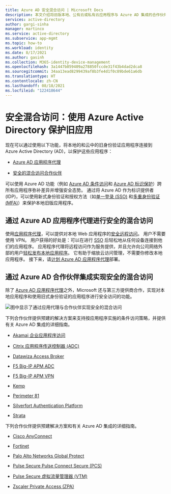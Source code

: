 ```yaml
---
title: Azure AD 安全混合访问 | Microsoft Docs
description: 本文介绍将旧版本地、公有云或私有云应用程序与 Azure AD 集成的合作伙伴解决方案。
services: active-directory
author: gargi-sinha
manager: martinco
ms.service: active-directory
ms.subservice: app-mgmt
ms.topic: how-to
ms.workload: identity
ms.date: 8/17/2021
ms.author: gasinh
ms.collection: M365-identity-device-management
ms.openlocfilehash: 3a1447b059409a278850fccde31f43b4dad2dca8
ms.sourcegitcommit: 34aa13ead8299439af8b3fe4d1f0c89bde61a6db
ms.translationtype: HT
ms.contentlocale: zh-CN
ms.lasthandoff: 08/18/2021
ms.locfileid: "122418644"
---
```

# <a name="secure-hybrid-access-secure-legacy-apps-with-azure-active-directory"></a>安全混合访问：使用 Azure Active Directory 保护旧应用

现在可以通过使用以下功能，将本地的和云中的旧身份验证应用程序连接到 Azure Active Directory (AD)，以保护这些应用程序：

- [Azure AD 应用程序代理](#secure-hybrid-access-through-azure-ad-application-proxy)

- [安全的混合访问合作伙伴](#secure-hybrid-access-through-azure-ad-partner-integrations)

可以使用 Azure AD 功能（例如 [Azure AD 条件访问](https://docs.microsoft.com/azure/active-directory/conditional-access/overview)和 [Azure AD 标识保护](https://docs.microsoft.com/azure/active-directory/identity-protection/overview-identity-protection)）跨所有应用程序弥补差异并增强安全态势。 通过将 Azure AD 作为标识提供者 (IDP)，可以使用新式身份验证和授权方法（如[单一登录 (SSO)](https://docs.microsoft.com/azure/active-directory/manage-apps/what-is-single-sign-on) 和[多重身份验证 (MFA)](https://docs.microsoft.com/azure/active-directory/authentication/concept-mfa-howitworks)）来保护本地旧版应用程序。

## <a name="secure-hybrid-access-through-azure-ad-application-proxy"></a>通过 Azure AD 应用程序代理进行安全的混合访问
  
使用[应用程序代理](https://docs.microsoft.com/azure/active-directory/app-proxy/what-is-application-proxy)，可以提供对本地 Web 应用程序的[安全远程访问](https://docs.microsoft.com/azure/active-directory/app-proxy/application-proxy-add-on-premises-application)。 用户不需要使用 VPN。 用户获得的好处是：可以在进行 [SSO](https://docs.microsoft.com/azure/active-directory/app-proxy/application-proxy-config-sso-how-to#how-to-configure-single-sign-on) 后轻松地从任何设备连接到他们的应用程序。 应用程序代理将远程访问作为服务提供，并且允许向公司网络外部的用户[轻松发布本地应用程序](https://docs.microsoft.com/azure/active-directory/app-proxy/application-proxy-add-on-premises-application)。 它有助于缩放云访问管理，不需要你修改本地应用程序。 接下来，请[计划 Azure AD 应用程序代理](https://docs.microsoft.com/azure/active-directory/app-proxy/application-proxy-deployment-plan)部署。

## <a name="secure-hybrid-access-through-azure-ad-partner-integrations"></a>通过 Azure AD 合作伙伴集成实现安全的混合访问  

除了 [Azure AD 应用程序代理](https://aka.ms/whyappproxy)之外，Microsoft 还与第三方提供商合作，实现对本地应用程序和使用旧式身份验证的应用程序进行安全访问的功能。

![图中显示了通过应用代理与合作伙伴实现安全的混合访问](./media/secure-hybrid-access/secure-hybrid-access.png)

下列合作伙伴提供预建的解决方案来支持按应用程序实施的条件访问策略，并提供有关 Azure AD 集成的详细指南。 

- [Akamai 企业应用程序访问](https://docs.microsoft.com/azure/active-directory/saas-apps/akamai-tutorial)

- [Citrix 应用程序传送控制器 (ADC)](https://docs.microsoft.com/azure/active-directory/saas-apps/citrix-netscaler-tutorial)  

- [Datawiza Access Broker](https://docs.microsoft.com/azure/active-directory/manage-apps/add-application-portal-setup-oidc-sso)

- [F5 Big-IP APM ADC](https://docs.microsoft.com/azure/active-directory/manage-apps/f5-aad-integration)

- [F5 Big-IP APM VPN](https://docs.microsoft.com/azure/active-directory/manage-apps/f5-aad-password-less-vpn)

- [Kemp](https://docs.microsoft.com/azure/active-directory/saas-apps/kemp-tutorial)

- [Perimeter 81](https://docs.microsoft.com/azure/active-directory/saas-apps/perimeter-81-tutorial)

- [Silverfort Authentication Platform](https://docs.microsoft.com/azure/active-directory/manage-apps/add-application-portal-setup-oidc-sso)

- [Strata](https://docs.microsoft.com/azure/active-directory/saas-apps/maverics-identity-orchestrator-saml-connector-tutorial)

下列合作伙伴提供预建解决方案和有关 Azure AD 集成的详细指南。 

- [Cisco AnyConnect](https://docs.microsoft.com/azure/active-directory/saas-apps/cisco-anyconnect)

- [Fortinet](https://docs.microsoft.com/azure/active-directory/saas-apps/fortigate-ssl-vpn-tutorial)

- [Palo Alto Networks Global Protect](https://docs.microsoft.com/azure/active-directory/saas-apps/paloaltoadmin-tutorial)

- [Pulse Secure Pulse Connect Secure (PCS)](https://docs.microsoft.com/azure/active-directory/saas-apps/pulse-secure-pcs-tutorial)

- [Pulse Secure 虚拟流量管理器 (VTM)](https://docs.microsoft.com/azure/active-directory/saas-apps/pulse-secure-virtual-traffic-manager-tutorial)

- [Zscaler Private Access (ZPA)](https://docs.microsoft.com/azure/active-directory/saas-apps/zscalerprivateaccess-tutorial)
